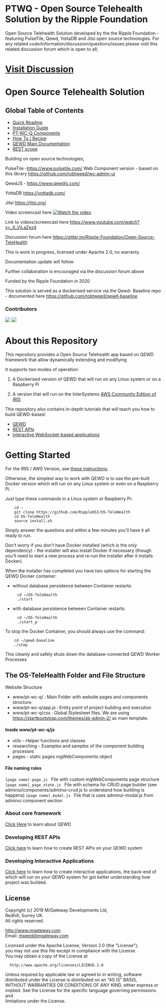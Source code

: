# PTWQ - Open Source Telehealth Solution by the Ripple Foundation

Open Source Telehealth Solution developed by the the Ripple Foundation - featuring PulseTile, Qewd, YottaDB and Jitsi open source technologies.
For any related code/information/discussion/questions/issues please visit this related discussion forum which is open to all;

[Visit Discussion](https://gitter.im/Ripple-Foundation/Open-Source-TeleHealth)
=======
# Open Source Telehealth Solution

## Global Table of Contents 

- [Quick Readme](/README.md)
- [Installation Guide](/docs/installation.md)
- [PT-WC-Q Components](/docs/components.md)
- [How To / Recipe](/docs/how-to.md)
- [QEWD Main Documentation](/QEWD.md) 
- [REST scope](/REST.md)


Building on open source technologies;

PulseTile -https://www.pulsetile.com/ Web Component version - based on this library https://github.com/robtweed/wc-admin-ui

QewdJS - https://www.qewdjs.com/

YottaDB https://yottadb.com/ 

Jitsi https://jitsi.org/


Video screencast here
[![Watch the video](https://pbs.twimg.com/media/EgwMBmVXcAAWQ-c?format=jpg)](https://youtu.be/_X_VjLaZez4)

Link to videos/screencast here
https://www.youtube.com/watch?v=_X_VjLaZez4

Discussion forum here
https://gitter.im/Ripple-Foundation/Open-Source-TeleHealth

This is work in progress, licensed under Apache 2.0, no warranty

Documentation update will follow

Further collaboration is encouraged via the discussion forum above

Funded by the Ripple Foundation in 2020

This solution is served as a dockerised service via the Qewd- Baseline repo - documented here https://github.com/robtweed/qewd-baseline

 
### Contributors 

[![](https://github.com/tony-shannon.png?size=50)](https://github.com/tony-shannon) [![](https://github.com/yudin-s.png?size=50)](https://github.com/yudin-s)



# About this Repository

This repository provides a Open Source Telehealth app based on QEWD framework that allow dynamically extending and modifying 

It supports two modes of operation:

1) A Dockerised version of QEWD that will run on any Linux system or on a Raspberry Pi

2) A version that will run on the InterSystems 
[AWS Community Edition of IRIS](https://aws.amazon.com/marketplace/pp/B07MSHYLF1?qid=1575041206953&sr=0-1&ref_=srh_res_product_title)

This repository also contains in-depth tutorials that will teach you how to build QEWD-based:

- [QEWD](./QEWD.md) 
- [REST APIs](./REST.md)
- [interactive WebSocket-based applications](./INTERACTIVE.md)


# Getting Started

For the IRIS / AWS Version, see [these instructions](./IRIS.md).

Otherwise, the simplest way to work with QEWD is to use the pre-built Docker version which will run on
any Linux system or even on a Raspberry Pi.

Just type these commands in a Linux system or Raspberry Pi:

        cd ~
        git clone https://github.com/RippleOSI/OS-TeleHealth
        cd OS-TeleHealth
        source install.sh

Simply answer the questions and within a few minutes you'll have it all ready to run.

Don't worry if you don't have Docker installed (which is the only dependency) - the installer
will also install Docker if necessary (though you'll need to start a new process and re-run
the installer after it installs Docker).

When the installer has completed you have two options for starting the QEWD Docker container:

- without database persistence between Container restarts:

        cd ~/OS-TeleHealth
        ./start

- with database persistence between Container restarts:


        cd ~/OS-TeleHealth
        ./start_p


To stop the Docker Container, you should always use the command:

        cd ~/qewd-baseline
        ./stop

This cleanly and safely shuts down the database-connected QEWD Worker Processes


## The OS-TeleHealth Folder and File Structure

Website Structure 

- www/pt-wc-q/ : Main Folder with website pages and components structure. 
- www/pt-wc-q/app.js : Entity point of project building and execution 
- www/pt-wc-q/css : Global Stylesheet files. We are using https://startbootstrap.com/themes/sb-admin-2/ as main template. 

#### Inside www/pt-wc-q/js 

- utils - Helper functions and classes 
- researching - Examples and samples of the component building processes 
- pages - static pages mgWebComponents object 
 
#### File naming rules 

`[page name]-page.js ` File with custom mgWebComponents page structure
`[page name]_page_state.js ` File with schema for CRUD page builder (see adminui/components/adminui-crud.js to understand how building is happens) 
`[page name]_modal.js ` File that is uses adminui-modal.js from adminui component section 


### About core framework 

[Click Here](QEWD.md) to learn about QEWD 

### Developing REST APIs

[Click here](./REST.md) to learn how to create REST APIs on your QEWD system

### Developing Interactive Applications

[Click here](./INTERACTIVE.md) to learn how to create interactive applications, the
back-end of which will run on your QEWD system for got better understanding how project was builded. 

## License

 Copyright (c) 2019 M/Gateway Developments Ltd,                           
 Redhill, Surrey UK.                                                      
 All rights reserved.                                                     
                                                                           
  http://www.mgateway.com                                                  
  Email: rtweed@mgateway.com                                               
                                                                           
                                                                           
  Licensed under the Apache License, Version 2.0 (the "License");          
  you may not use this file except in compliance with the License.         
  You may obtain a copy of the License at                                  
                                                                           
      http://www.apache.org/licenses/LICENSE-2.0                           
                                                                           
  Unless required by applicable law or agreed to in writing, software      
  distributed under the License is distributed on an "AS IS" BASIS,        
  WITHOUT WARRANTIES OR CONDITIONS OF ANY KIND, either express or implied. 
  See the License for the specific language governing permissions and      
   limitations under the License.      

